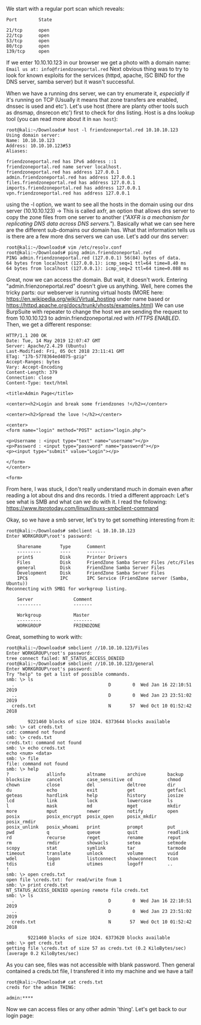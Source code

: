 We start with a regular port scan which reveals:
```
Port		State

21/tcp		open
22/tcp		open
53/tcp		open
80/tcp		open
139/tcp		open
```
If we enter 10.10.10.123 in our browser we get a photo with a domain name: `Email us at: info@friendzoneportal.red`
Next obvious thing was to try to look for known exploits for the services (httpd, apache, ISC BIND for the DNS server, samba server) but it wasn't successful.

When we have a running dns server, we can try enumerate it, *especially* if it's running on TCP (Usually it means that zone transfers are enabled, dnssec is used and etc'). Let's use host (there are planty other tools such as dnsmap, dnsrecon etc') first to check for dns listing. Host is a dns lookup tool (you can read more about it in `man host`):
```
root@kali:~/Downloads# host -l friendzoneportal.red 10.10.10.123
Using domain server:
Name: 10.10.10.123
Address: 10.10.10.123#53
Aliases: 

friendzoneportal.red has IPv6 address ::1
friendzoneportal.red name server localhost.
friendzoneportal.red has address 127.0.0.1
admin.friendzoneportal.red has address 127.0.0.1
files.friendzoneportal.red has address 127.0.0.1
imports.friendzoneportal.red has address 127.0.0.1
vpn.friendzoneportal.red has address 127.0.0.1
```
using the -l option, we want to see all the hosts in the domain using our dns server (10.10.10.123) -> This is called axfr, an option that allows dns server to copy the zone files from one server to another (_"AXFR is a mechanism for replicating DNS data across DNS servers."_). Basically what we can see here are the different sub-domains our domain has.
What that information tells us is there are a few more dns servers we can use. Let's add our dns server:
```
root@kali:~/Downloads# vim /etc/resolv.conf
root@kali:~/Downloads# ping admin.friendzoneportal.red
PING admin.friendzoneportal.red (127.0.0.1) 56(84) bytes of data.
64 bytes from localhost (127.0.0.1): icmp_seq=1 ttl=64 time=8.40 ms
64 bytes from localhost (127.0.0.1): icmp_seq=2 ttl=64 time=0.088 ms

```
Great, now we can access the domain. But wait, it doesn't work. Entering "admin.frienzoneportal.red" doesn't give us anything. Well, here comes the tricky parts: our webserver is running virtual hosts (MORE here: https://en.wikipedia.org/wiki/Virtual_hosting under name based or https://httpd.apache.org/docs/trunk/vhosts/examples.html)
We can use BurpSuite with repeater to change the host we are sending the request to from 10.10.10.123 to admin.friendzoneportal.red with *HTTPS ENABLED*. Then, we get a different response:
```
HTTP/1.1 200 OK
Date: Tue, 14 May 2019 12:07:47 GMT
Server: Apache/2.4.29 (Ubuntu)
Last-Modified: Fri, 05 Oct 2018 23:11:41 GMT
ETag: "17b-5778364ed4075-gzip"
Accept-Ranges: bytes
Vary: Accept-Encoding
Content-Length: 379
Connection: close
Content-Type: text/html

<title>Admin Page</title>

<center><h2>Login and break some friendzones !</h2></center>

<center><h2>Spread the love !</h2></center>

<center>
<form name="login" method="POST" action="login.php">

<p>Username : <input type="text" name="username"></p>
<p>Password : <input type="password" name="password"></p>
<p><input type="submit" value="Login"></p>

</form>
</center>

<form>

```

From here, I was stuck, I don't really understand much in domain even after reading a lot about dns and dns records. I tried a different approach: Let's see what is SMB and what can we do with it. I read the following:
https://www.itprotoday.com/linux/linuxs-smbclient-command

Okay, so we have a smb server, let's try to get something interesting from it:
```
root@kali:~/Downloads# smbclient -L 10.10.10.123
Enter WORKGROUP\root's password: 

	Sharename       Type      Comment
	---------       ----      -------
	print$          Disk      Printer Drivers
	Files           Disk      FriendZone Samba Server Files /etc/Files
	general         Disk      FriendZone Samba Server Files
	Development     Disk      FriendZone Samba Server Files
	IPC$            IPC       IPC Service (FriendZone server (Samba, Ubuntu))
Reconnecting with SMB1 for workgroup listing.

	Server               Comment
	---------            -------

	Workgroup            Master
	---------            -------
	WORKGROUP            FRIENDZONE

```
Great, something to work with:
```
root@kali:~/Downloads# smbclient //10.10.10.123/Files
Enter WORKGROUP\root's password: 
tree connect failed: NT_STATUS_ACCESS_DENIED
root@kali:~/Downloads# smbclient //10.10.10.123/general
Enter WORKGROUP\root's password: 
Try "help" to get a list of possible commands.
smb: \> ls
  .                                   D        0  Wed Jan 16 22:10:51 2019
  ..                                  D        0  Wed Jan 23 23:51:02 2019
  creds.txt                           N       57  Wed Oct 10 01:52:42 2018

		9221460 blocks of size 1024. 6373644 blocks available
smb: \> cat creds.txt
cat: command not found
smb: \> creds.txt
creds.txt: command not found
smb: \> echo creds.txt
echo <num> <data>
smb: \> file
file: command not found
smb: \> help
?              allinfo        altname        archive        backup         
blocksize      cancel         case_sensitive cd             chmod          
chown          close          del            deltree        dir            
du             echo           exit           get            getfacl        
geteas         hardlink       help           history        iosize         
lcd            link           lock           lowercase      ls             
l              mask           md             mget           mkdir          
more           mput           newer          notify         open           
posix          posix_encrypt  posix_open     posix_mkdir    posix_rmdir    
posix_unlink   posix_whoami   print          prompt         put            
pwd            q              queue          quit           readlink       
rd             recurse        reget          rename         reput          
rm             rmdir          showacls       setea          setmode        
scopy          stat           symlink        tar            tarmode        
timeout        translate      unlock         volume         vuid           
wdel           logon          listconnect    showconnect    tcon           
tdis           tid            utimes         logoff         ..             
!              
smb: \> open creds.txt
open file \creds.txt: for read/write fnum 1
smb: \> print creds.txt
NT_STATUS_ACCESS_DENIED opening remote file creds.txt
smb: \> ls
  .                                   D        0  Wed Jan 16 22:10:51 2019
  ..                                  D        0  Wed Jan 23 23:51:02 2019
  creds.txt                           N       57  Wed Oct 10 01:52:42 2018

		9221460 blocks of size 1024. 6373620 blocks available
smb: \> get creds.txt
getting file \creds.txt of size 57 as creds.txt (0.2 KiloBytes/sec) (average 0.2 KiloBytes/sec)

```
As you can see, files was not accessible with blank password. Then general contained a creds.txt file, I transfered it into my machine and we have a tail!
```
root@kali:~/Downloads# cat creds.txt
creds for the admin THING:

admin:****
```
Now we can access files or any other admin 'thing'. Let's get back to our login page:



